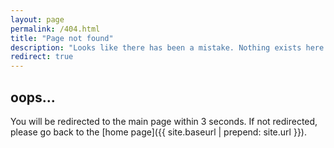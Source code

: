 ```yaml
---
layout: page
permalink: /404.html
title: "Page not found"
description: "Looks like there has been a mistake. Nothing exists here."
redirect: true
---
```


## oops...

You will be redirected to the main page within 3 seconds. If not redirected, please go back to the [home page]({{ site.baseurl | prepend: site.url }}).
